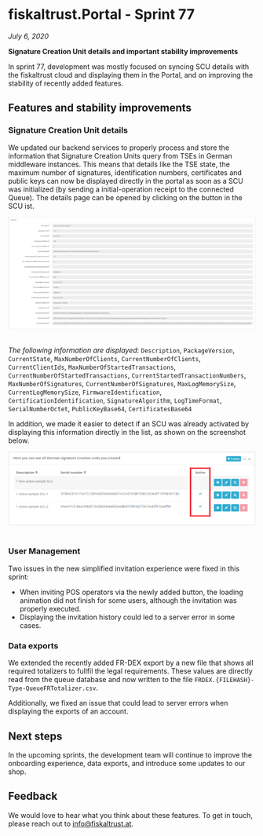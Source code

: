 # fiskaltrust.Portal - Sprint 77
_July 6, 2020_

**Signature Creation Unit details and important stability improvements**

In sprint 77, development was mostly focused on syncing SCU details with the fiskaltrust cloud and displaying them in the Portal, and on improving the stability of recently added features.

## Features and stability improvements

### Signature Creation Unit details
We updated our backend services to properly process and store the information that Signature Creation Units query from TSEs in German middleware instances. This means that details like the TSE state, the maximum number of signatures, identification numbers, certificates and public keys can now be displayed directly in the portal as soon as a SCU was initialized (by sending a initial-operation receipt to the connected Queue). The details page can be opened by clicking on the <i class="fa fa-search"></i> button in the SCU ist.

![diebold-nixdorf-scu-configuration](images/sprint-77/scu-details.png)<br /><br />

_The following information are displayed_: `Description`, `PackageVersion`, `CurrentState`, `MaxNumberOfClients`, `CurrentNumberOfClients`, `CurrentClientIds`, `MaxNumberOfStartedTransactions`, `CurrentNumberOfStartedTransactions`, `CurrentStartedTransactionNumbers`, `MaxNumberOfSignatures`, `CurrentNumberOfSignatures`, `MaxLogMemorySize`, `CurrentLogMemorySize`, `FirmwareIdentification`, `CertificationIdentification`, `SignatureAlgorithm`, `LogTimeFormat`, `SerialNumberOctet`, `PublicKeyBase64`, `CertificatesBase64`

In addition, we made it easier to detect if an SCU was already activated by displaying this information directly in the list, as shown on the screenshot below.

![diebold-nixdorf-scu-configuration](images/sprint-77/active-scus.png)<br /><br />

### User Management
Two issues in the new simplified invitation experience were fixed in this sprint:
- When inviting POS operators via the newly added button, the loading animation did not finish for some users, although the invitation was properly executed.
- Displaying the invitation history could led to a server error in some cases.

### Data exports
We extended the recently added FR-DEX export by a new file that shows all required totalizers to fullfil the legal requirements. These values are directly read from the queue database and now written to the file `FRDEX.{FILEHASH}-Type-QueueFRTotalizer.csv`.

Additionally, we fixed an issue that could lead to server errors when displaying the exports of an account.

## Next steps
In the upcoming sprints, the development team will continue to improve the onboarding experience, data exports, and introduce some updates to our shop.

## Feedback
We would love to hear what you think about these features. To get in touch, please reach out to [info@fiskaltrust.at](mailto:info@fiskaltrust.at).